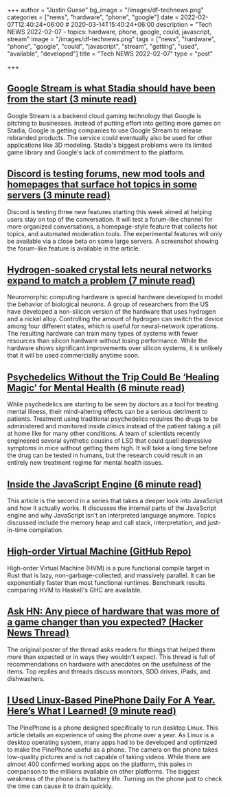 +++
author = "Justin Guese"
bg_image = "/images/df-technews.png"
categories = ["news", "hardware", "phone", "google"]
date = 2022-02-07T12:40:24+06:00 # 2020-03-14T15:40:24+06:00
description = "Tech NEWS 2022-02-07 - topics: hardware, phone, google, could, javascript, stream"
image = "/images/df-technews.png"
tags = ["news", "hardware", "phone", "google", "could", "javascript", "stream", "getting", "used", "available", "developed"]
title = "Tech NEWS 2022-02-07"
type = "post"

+++

## [Google Stream is what Stadia should have been from the start (3 minute read)](https://www.digitaltrends.com/gaming/google-stadia-google-stream-is-better/)

Google Stream is a backend cloud gaming technology that Google is pitching to businesses. Instead of putting effort into getting more games on Stadia, Google is getting companies to use Google Stream to release rebranded products. The service could eventually also be used for other applications like 3D modeling. Stadia's biggest problems were its limited game library and Google's lack of commitment to the platform.

## [Discord is testing forums, new mod tools and homepages that surface hot topics in some servers (3 minute read)](https://techcrunch.com/2022/02/04/discord-forums-mod-tools-homepages-experimental-features/)

Discord is testing three new features starting this week aimed at helping users stay on top of the conversation. It will test a forum-like channel for more organized conversations, a homepage-style feature that collects hot topics, and automated moderation tools. The experimental features will only be available via a close beta on some large servers. A screenshot showing the forum-like feature is available in the article.

## [Hydrogen-soaked crystal lets neural networks expand to match a problem (7 minute read)](https://arstechnica.com/science/2022/02/hydrogen-soaked-crystal-lets-neural-networks-expand-to-match-a-problem/?comments=1)

Neuromorphic computing hardware is special hardware developed to model the behavior of biological neurons. A group of researchers from the US have developed a non-silicon version of the hardware that uses hydrogen and a nickel alloy. Controlling the amount of hydrogen can switch the device among four different states, which is useful for neural-network operations. The resulting hardware can train many types of systems with fewer resources than silicon hardware without losing performance. While the hardware shows significant improvements over silicon systems, it is unlikely that it will be used commercially anytime soon.

## [Psychedelics Without the Trip Could Be ‘Healing Magic’ for Mental Health (6 minute read)](https://singularityhub.com/2022/02/01/psychedelics-without-the-trip-could-be-healing-magic-for-mental-health/)

While psychedelics are starting to be seen by doctors as a tool for treating mental illness, their mind-altering effects can be a serious detriment to patients. Treatment using traditional psychedelics requires the drugs to be administered and monitored inside clinics instead of the patient taking a pill at home like for many other conditions. A team of scientists recently engineered several synthetic cousins of LSD that could quell depressive symptoms in mice without getting them high. It will take a long time before the drug can be tested in humans, but the research could result in an entirely new treatment regime for mental health issues.

## [Inside the JavaScript Engine (6 minute read)](https://blog.devgenius.io/inside-the-javascript-engine-bb7b9f26e84b)

This article is the second in a series that takes a deeper look into JavaScript and how it actually works. It discusses the internal parts of the JavaScript engine and why JavaScript isn't an interpreted language anymore. Topics discussed include the memory heap and call stack, interpretation, and just-in-time compilation.

## [High-order Virtual Machine (GitHub Repo)](https://github.com/Kindelia/HVM/1/0100017ed3e082a9-bf4d7626-e58f-43c8-b63a-d6615601b616-000000/kjOB2_BBxKSgqFDcaiydp-vQi6e0x6VGvb8POzow3_o=235)

High-order Virtual Machine (HVM) is a pure functional compile target in Rust that is lazy, non-garbage-collected, and massively parallel. It can be exponentially faster than most functional runtimes. Benchmark results comparing HVM to Haskell's GHC are available.

## [Ask HN: Any piece of hardware that was more of a game changer than you expected? (Hacker News Thread)](https://news.ycombinator.com/item?id=30231171/1/0100017ed3e082a9-bf4d7626-e58f-43c8-b63a-d6615601b616-000000/KXT-f3Sc3yjwlhoI1WTR329zzarEPQuxoGqnk-eKzxM=235)

The original poster of the thread asks readers for things that helped them more than expected or in ways they wouldn't expect. This thread is full of recommendations on hardware with anecdotes on the usefulness of the items. Top replies and threads discuss monitors, SDD drives, iPads, and dishwashers.

## [I Used Linux-Based PinePhone Daily For A Year. Here’s What I Learned! (9 minute read)](https://news.itsfoss.com/pinephone-review/)

The PinePhone is a phone designed specifically to run desktop Linux. This article details an experience of using the phone over a year. As Linux is a desktop operating system, many apps had to be developed and optimized to make the PinePhone useful as a phone. The camera on the phone takes low-quality pictures and is not capable of taking videos. While there are almost 400 confirmed working apps on the platform, this pales in comparison to the millions available on other platforms. The biggest weakness of the phone is its battery life. Turning on the phone just to check the time can cause it to drain quickly.

